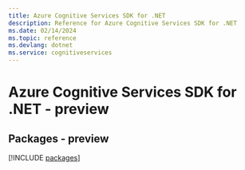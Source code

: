 ```yaml
---
title: Azure Cognitive Services SDK for .NET
description: Reference for Azure Cognitive Services SDK for .NET
ms.date: 02/14/2024
ms.topic: reference
ms.devlang: dotnet
ms.service: cognitiveservices
---
```

# Azure Cognitive Services SDK for .NET - preview
## Packages - preview
[!INCLUDE [packages](cognitive-services-index.md)]